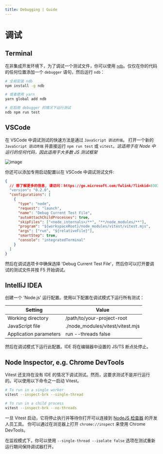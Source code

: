 ```yaml
---
title: Debugging | Guide
---
```


# 调试

## Terminal

在非集成开发环境下，为了调试一个测试文件，你可以使用 [`ndb`](https://github.com/GoogleChromeLabs/ndb)。仅仅在你的代码的任何位置添加一个 `debugger` 语句，然后运行 `ndb`：

```sh
# 全局安装 ndb
npm install -g ndb

# 或者使用 yarn
yarn global add ndb

# 在启用 debugger 的情况下运行测试
ndb npm run test
```

## VSCode

在 VSCode 中调试测试的快速方法是通过 `JavaScript 调试终端`。 打开一个新的 `JavaScript 调试终端` 并直接运行 `npm run test` 或 `vitest`。_这适用于在 Node 中运行的任何代码，因此适用于大多数 JS 测试框架_

![image](https://user-images.githubusercontent.com/5594348/212169143-72bf39ce-f763-48f5-822a-0c8b2e6a8484.png)

你还可以添加专用启动配置以在 VSCode 中调试测试文件:

```json
{
  // 想了解更多的信息, 请访问：https://go.microsoft.com/fwlink/?linkid=830387
  "version": "0.2.0",
  "configurations": [
    {
      "type": "node",
      "request": "launch",
      "name": "Debug Current Test File",
      "autoAttachChildProcesses": true,
      "skipFiles": ["<node_internals>/**", "**/node_modules/**"],
      "program": "${workspaceRoot}/node_modules/vitest/vitest.mjs",
      "args": ["run", "${relativeFile}"],
      "smartStep": true,
      "console": "integratedTerminal"
    }
  ]
}
```

然后在调试选项卡中确保选择 'Debug Current Test File'，然后你可以打开要调试的测试文件并按 F5 开始调试。

## IntelliJ IDEA

创建一个 'Node.js' 运行配置。使用以下配置在调试模式下运行所有测试：

| Setting                | Value                            |
| ---------------------- | -------------------------------- |
| Working directory      | /path/to/your-project-root       |
| JavaScript file        | ./node_modules/vitest/vitest.mjs |
| Application parameters | run --threads false              |

然后在调试模式下运行此配置。IDE 将在编辑器中设置的 JS/TS 断点处停止。

## Node Inspector, e.g. Chrome DevTools

Vitest 还支持在没有 IDE 的情况下调试测试。然而，这要求测试不是并行运行的。可以使用以下命令之一启动 Vitest。

```sh
# To run in a single worker
vitest --inspect-brk --single-thread

# To run in a child process
vitest --inspect-brk --no-threads
```

一旦 Vitest 启动，它将停止执行并等待你打开可以连接到 [NodeJS 检查器](https://nodejs.org/en/docs/guides/debugging-getting-started/) 的开发人员工具。 你可以通过在浏览器上打开 `chrome://inspect` 来使用 Chrome DevTools。

在监视模式下，你可以使用 `--single-thread --isolate false` 选项在测试重新运行期间保持调试器打开。
